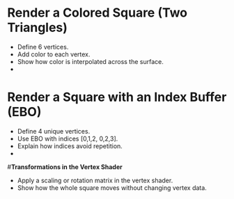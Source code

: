 # **Render a Colored Square (Two Triangles)**
- Define 6 vertices.
- Add color to each vertex.
- Show how color is interpolated across the surface.
- 
# **Render a Square with an Index Buffer (EBO)**
- Define 4 unique vertices.
- Use EBO with indices [0,1,2, 0,2,3].
- Explain how indices avoid repetition.
- 
#**Transformations in the Vertex Shader**
- Apply a scaling or rotation matrix in the vertex shader.
- Show how the whole square moves without changing vertex data.
 
 
